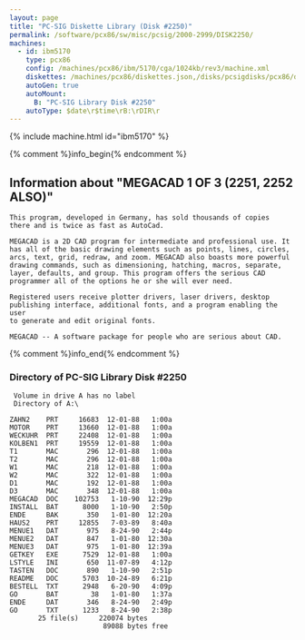 ```yaml
---
layout: page
title: "PC-SIG Diskette Library (Disk #2250)"
permalink: /software/pcx86/sw/misc/pcsig/2000-2999/DISK2250/
machines:
  - id: ibm5170
    type: pcx86
    config: /machines/pcx86/ibm/5170/cga/1024kb/rev3/machine.xml
    diskettes: /machines/pcx86/diskettes.json,/disks/pcsigdisks/pcx86/diskettes.json
    autoGen: true
    autoMount:
      B: "PC-SIG Library Disk #2250"
    autoType: $date\r$time\rB:\rDIR\r
---
```


{% include machine.html id="ibm5170" %}

{% comment %}info_begin{% endcomment %}

## Information about "MEGACAD 1 OF 3 (2251, 2252 ALSO)"

    This program, developed in Germany, has sold thousands of copies
    there and is twice as fast as AutoCad.
    
    MEGACAD is a 2D CAD program for intermediate and professional use. It
    has all of the basic drawing elements such as points, lines, circles,
    arcs, text, grid, redraw, and zoom. MEGACAD also boasts more powerful
    drawing commands, such as dimensioning, hatching, macros, separate,
    layer, defaults, and group. This program offers the serious CAD
    programmer all of the options he or she will ever need.
    
    Registered users receive plotter drivers, laser drivers, desktop
    publishing interface, additional fonts, and a program enabling the user
    to generate and edit original fonts.
    
    MEGACAD -- A software package for people who are serious about CAD.
{% comment %}info_end{% endcomment %}


### Directory of PC-SIG Library Disk #2250

     Volume in drive A has no label
     Directory of A:\

    ZAHN2    PRT     16683  12-01-88   1:00a
    MOTOR    PRT     13660  12-01-88   1:00a
    WECKUHR  PRT     22408  12-01-88   1:00a
    KOLBEN1  PRT     19559  12-01-88   1:00a
    T1       MAC       296  12-01-88   1:00a
    T2       MAC       296  12-01-88   1:00a
    W1       MAC       218  12-01-88   1:00a
    W2       MAC       322  12-01-88   1:00a
    D1       MAC       192  12-01-88   1:00a
    D3       MAC       348  12-01-88   1:00a
    MEGACAD  DOC    102753   1-10-90  12:29p
    INSTALL  BAT      8000   1-10-90   2:50p
    ENDE     BAK       350   1-01-80  12:20a
    HAUS2    PRT     12855   7-03-89   8:40a
    MENUE1   DAT       975   8-24-90   2:44p
    MENUE2   DAT       847   1-01-80  12:30a
    MENUE3   DAT       975   1-01-80  12:39a
    GETKEY   EXE      7529  12-01-88   1:00a
    LSTYLE   INI       650  11-07-89   4:12p
    TASTEN   DOC       890   1-10-90   2:51p
    README   DOC      5703  10-24-89   6:21p
    BESTELL  TXT      2948   6-20-90   4:09p
    GO       BAT        38   1-01-80   1:37a
    ENDE     DAT       346   8-24-90   2:49p
    GO       TXT      1233   8-24-90   2:38p
           25 file(s)     220074 bytes
                           89088 bytes free
